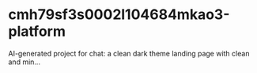 # cmh79sf3s0002l104684mkao3-platform
AI-generated project for chat: a clean dark theme landing page with clean and min...
